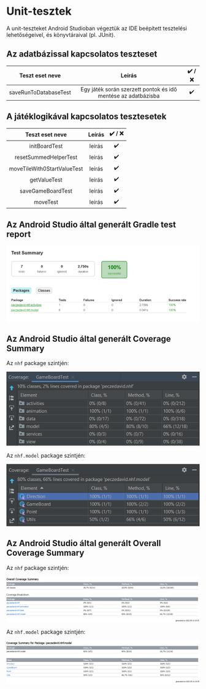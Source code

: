 # Unit-tesztek

A unit-teszteket Android Studioban végeztük az IDE beépített tesztelési lehetőségeivel, és könyvtáraival (pl. JUnit).

## Az adatbázissal kapcsolatos teszteset

| Teszt eset neve | Leírás | :heavy_check_mark: / :x: |
|:---------------:|:------:|:-----------:|
| saveRunToDatabaseTest | Egy játék során szerzett pontok és idő mentése az adatbázisba | :heavy_check_mark: |

## A játéklogikával kapcsolatos tesztesetek

| Teszt eset neve | Leírás | :heavy_check_mark: / :x: |
|:---------------:|:------:|:-----------:|
| initBoardTest | leírás | :heavy_check_mark: |
| resetSummedHelperTest | leírás | :heavy_check_mark: | 
| moveTileWith0StartValueTest | leírás | :heavy_check_mark: |
| getValueTest | leírás | :heavy_check_mark: |
| saveGameBoardTest | leírás | :heavy_check_mark: |
| moveTest | leírás | :heavy_check_mark: |

## Az Android Studio által generált Gradle test report

![](images/teszt_osszesites.png)

## Az Android Studio által generált Coverage Summary

Az `nhf` package szintjén:

![](images/teszt_coverage_1.png)

Az `nhf.model` package szintjén:

![](images/teszt_coverage_2.png)

## Az Android Studio által generált Overall Coverage Summary

Az `nhf` package szintjén:

![](images/coverage_summary_1.png)

Az `nhf.model` package szintjén:

![](images/coverage_summary_2.png)


